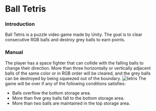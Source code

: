# Ball Tetris

### Introduction
Ball Tetris is a puzzle video game made by Unity. The goal is to clear consecutive RGB balls and destroy grey balls to earn points. 

### Manual
The player has a space fighter that can collide with the falling balls to change their direction. More than three horizontally or vertically adjacent balls of the same color or in RGB order will be cleared, and the grey balls can be destroyed by being squeezed out of the boundary.
![tetris](https://user-images.githubusercontent.com/61306456/150692462-850e4b24-a426-4a4d-a442-e064281b7d57.png)
The game will be over if any of the following conditions satisfies:
* Balls overflow the bottom storage area.
* More than five grey balls fall to the bottom storage area.
* More than two balls are maintained in the top storage area. 